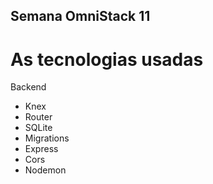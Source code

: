 ## Semana OmniStack 11
# As tecnologias usadas

Backend
- Knex
- Router
- SQLite
- Migrations
- Express
- Cors
- Nodemon